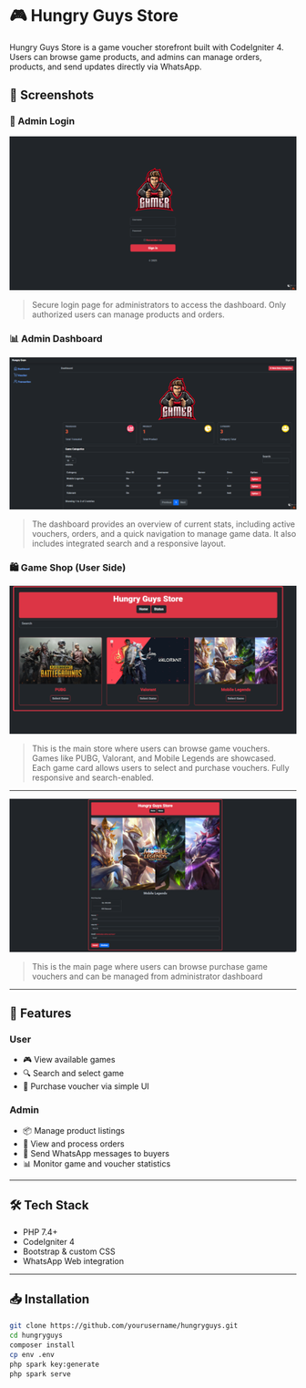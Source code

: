 # 🎮 Hungry Guys Store

Hungry Guys Store is a game voucher storefront built with CodeIgniter 4. Users can browse game products, and admins can manage orders, products, and send updates directly via WhatsApp.

## 📸 Screenshots

### 🔐 Admin Login

![Screenshot](./login_admins.png)

> Secure login page for administrators to access the dashboard. Only authorized users can manage products and orders.

### 📊 Admin Dashboard

![Screenshot](./dashboard.png)

> The dashboard provides an overview of current stats, including active vouchers, orders, and a quick navigation to manage game data. It also includes integrated search and a responsive layout.

### 🛍️ Game Shop (User Side)

![Screenshot](./shop.png)

> This is the main store where users can browse game vouchers. Games like PUBG, Valorant, and Mobile Legends are showcased. Each game card allows users to select and purchase vouchers. Fully responsive and search-enabled.

---

![Screenshot](./checkout.png)

> This is the main page where users can browse purchase game vouchers and can be managed from administrator dashboard

---

## 🚀 Features

### User

- 🎮 View available games
- 🔍 Search and select game
- 🛒 Purchase voucher via simple UI

### Admin

- 📦 Manage product listings
- 📝 View and process orders
- 💬 Send WhatsApp messages to buyers
- 📊 Monitor game and voucher statistics

---

## 🛠 Tech Stack

- PHP 7.4+
- CodeIgniter 4
- Bootstrap & custom CSS
- WhatsApp Web integration

---

## 📥 Installation

```bash
git clone https://github.com/yourusername/hungryguys.git
cd hungryguys
composer install
cp env .env
php spark key:generate
php spark serve

```
